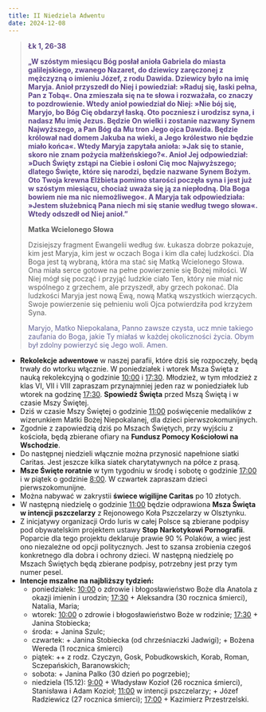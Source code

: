 ```yaml
---
title: II Niedziela Adwentu
date: 2024-12-08
---
```


> **<span style="color: #5D4587;">Łk 1, 26-38 </span>**
>
> **<span style="color: #5D4587;">„W szóstym miesiącu Bóg posłał anioła Gabriela do miasta galilejskiego, zwanego Nazaret, do dziewicy zaręczonej z mężczyzną o imieniu Józef, z rodu Dawida. Dziewicy było na imię Maryja. Anioł przyszedł do Niej i powiedział: »Raduj się, łaski pełna, Pan z Tobą«. Ona zmieszała się na te słowa i rozważała, co znaczy to pozdrowienie. Wtedy anioł powiedział do Niej: »Nie bój się, Maryjo, bo Bóg Cię obdarzył łaską. Oto poczniesz i urodzisz syna, i nadasz Mu imię Jezus. Będzie On wielki i zostanie nazwany Synem Najwyższego, a Pan Bóg da Mu tron Jego ojca Dawida. Będzie królował nad domem Jakuba na wieki, a Jego królestwo nie będzie miało końca«. Wtedy Maryja zapytała anioła: »Jak się to stanie, skoro nie znam pożycia małżeńskiego?«. Anioł Jej odpowiedział: »Duch Święty zstąpi na Ciebie i osłoni Cię moc Najwyższego; dlatego Święte, które się narodzi, będzie nazwane Synem Bożym. Oto Twoja krewna Elżbieta pomimo starości poczęła syna i jest już w szóstym miesiącu, chociaż uważa się ją za niepłodną. Dla Boga bowiem nie ma nic niemożliwego«. A Maryja tak odpowiedziała: »Jestem służebnicą Pana niech mi się stanie według twego słowa«. Wtedy odszedł od Niej anioł.”</span>**
>
>
>
> **Matka Wcielonego Słowa**
>
> Dzisiejszy fragment Ewangelii według św. Łukasza dobrze pokazuje, kim jest Maryja, kim jest w oczach Boga i kim dla całej ludzkości. Dla Boga jest tą wybraną, która ma stać się Matką Wcielonego Słowa. Ona miała serce gotowe na pełne powierzenie się Bożej miłości. W Niej mógł się począć i przyjąć ludzkie ciało Ten, który nie miał nic wspólnego z grzechem, ale przyszedł, aby grzech pokonać. Dla ludzkości Maryja jest nową Ewą, nową Matką wszystkich wierzących. Swoje powierzenie się pełnieniu woli Ojca potwierdziła pod krzyżem Syna.
>
> <span style="color: #666699;">Maryjo, Matko Niepokalana, Panno zawsze czysta, ucz mnie takiego zaufania do Boga, jakie Ty miałaś w każdej okoliczności życia. Obym był zdolny powierzyć się Jego woli. Amen.
> &nbsp;

- **Rekolekcje adwentowe** w naszej parafii, które dziś się rozpoczęły, będą trwały do wtorku włącznie. W poniedziałek i wtorek Msza Święta z nauką rekolekcyjną o godzinie <u>10:00</u> i <u>17:30</u>. Młodzież, w tym młodzież z klas VI, VII i VIII zapraszam przynajmniej jeden raz w poniedziałek lub wtorek na godzinę <u>17:30</u>. **Spowiedź Święta** przed Mszą Świętą i w czasie Mszy Świętej.
- Dziś w czasie Mszy Świętej o godzinie <u>11:00</u> poświęcenie medalików z wizerunkiem Matki Bożej Niepokalanej, dla dzieci pierwszokomunijnych.
- Zgodnie z zapowiedzią dziś po Mszach Świętych, przy wyjściu z kościoła, będą zbierane ofiary na **Fundusz Pomocy Kościołowi na Wschodzie**.
- Do następnej niedzieli włącznie można przynosić napełnione siatki Caritas. Jest jeszcze kilka siatek charytatywnych na półce z prasą.
- **Msze Święte roratnie** w tym tygodniu w środę i sobotę o godzinie <u>17:00</u> i w piątek o godzinie <u>8:00</u>. W czwartek zapraszam dzieci pierwszokomunijne.
- Można nabywać w zakrystii **świece wigilijne Caritas** po 10 złotych.
- W następną niedzielę o godzinie <u>11:00</u> będzie odprawiona **Msza Święta w intencji pszczelarzy** z Rejonowego Koła Pszczelarzy w Olsztynku.
- Z inicjatywy organizacji Ordo Iuris w całej Polsce są zbierane podpisy pod obywatelskim projektem ustawy **Stop Narkotykowi Pornografii**. Poparcie dla tego projektu deklaruje prawie 90 % Polaków, a wiec jest ono niezależne od opcji politycznych. Jest to szansa zrobienia czegoś konkretnego dla dobra i ochrony dzieci. W następną niedzielę po Mszach Świętych będą zbierane podpisy, potrzebny jest przy tym numer pesel.
- **Intencje mszalne na najbliższy tydzień:**
  - poniedziałek: <u>10:00</u> o zdrowie i błogosławieństwo Boże dla Anatola z okazji imienin i urodzin; <u>17:30</u> + Aleksandra (30 rocznica śmierci), Natalia, Maria;
  - wtorek: <u>10:00</u> o zdrowie i błogosławieństwo Boże w rodzinie; <u>17:30</u> + Janina Stobiecka;
  - środa: + Janina Szulc;
  - czwartek: + Janina Stobiecka (od chrześniaczki Jadwigi); + Bożena Wereda (1 rocznica śmierci)
  - piątek: ++ z rodz. Czyczyn, Gosk, Pobudkowskich, Korab, Roman, Sczepańskich, Baranowskich;
  - sobota: + Janina Palko (30 dzień po pogrzebie);
  - niedziela (15.12): <u>9:00</u> + Władysław Kozioł (26 rocznica śmierci), Stanisława i Adam Kozioł; <u>11:00</u> w intencji pszczelarzy; + Józef Radziewicz (27 rocznica śmierci); <u>17:00</u> + Kazimierz Przestrzelski.
